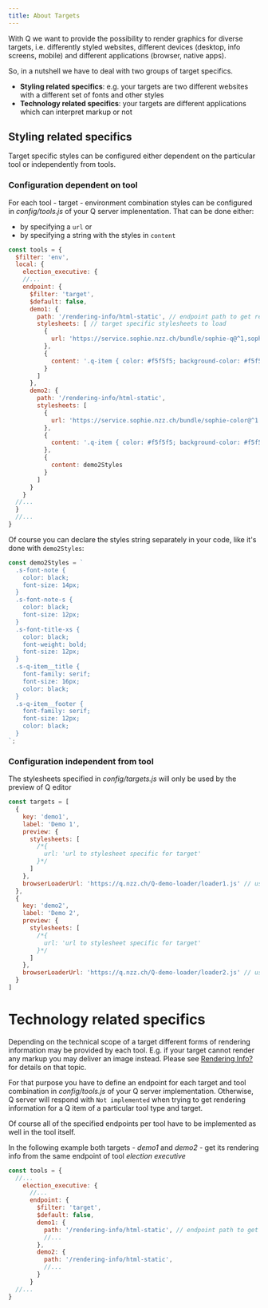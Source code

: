 ```yaml
---
title: About Targets
---
```

With Q we want to provide the possibility to render graphics for diverse targets, i.e. differently styled websites, different devices (desktop, info screens, mobile) and different applications (browser, native apps).

So, in a nutshell we have to deal with two groups of target specifics. 
-  __Styling related specifics__: e.g. your targets are two different websites with a different set of fonts and other styles 
-  __Technology related specifics__: your targets are different applications which can interpret markup or not

## Styling related specifics
Target specific styles can be configured either dependent on the particular tool or independently from tools.

### Configuration dependent on tool
For each tool - target - environment combination styles can be configured in _config/tools.js_ of your Q server implenentation. That can be done either:
- by specifying a `url` or
- by specifying a string with the styles in `content`

```javascript
const tools = {
  $filter: 'env',
  local: {    
    election_executive: {
    //...
    endpoint: {
      $filter: 'target',
      $default: false,
      demo1: {
        path: '/rendering-info/html-static', // endpoint path to get rendering info for this specific target
        stylesheets: [ // target specific stylesheets to load
          {
            url: 'https://service.sophie.nzz.ch/bundle/sophie-q@^1,sophie-font@^1,sophie-color@^1.css' 
          },
          {
            content: '.q-item { color: #f5f5f5; background-color: #f5f5f5; }'
          }
        ]
      },
      demo2: {
        path: '/rendering-info/html-static',
        stylesheets: [
          {
            url: 'https://service.sophie.nzz.ch/bundle/sophie-color@^1.css'
          },
          {
            content: '.q-item { color: #f5f5f5; background-color: #f5f5f5; }'
          },
          {
            content: demo2Styles
          }
        ]
      }
    }
  //...
  }
  //...
}
```
   
Of course you can declare the styles string separately in your code, like it's done with `demo2Styles`:
```javascript
const demo2Styles = `
  .s-font-note {
    color: black;
    font-size: 14px;
  }
  .s-font-note-s {
    color: black;
    font-size: 12px;
  }
  .s-font-title-xs {
    color: black;
    font-weight: bold;
    font-size: 12px;
  }
  .s-q-item__title {
    font-family: serif;
    font-size: 16px;
    color: black;
  }
  .s-q-item__footer {
    font-family: serif;
    font-size: 12px;
    color: black;
  }
`;
```

### Configuration independent from tool

The stylesheets specified in _config/targets.js_ will only be used by the preview of Q editor

```javascript
const targets = [
  {
    key: 'demo1',
    label: 'Demo 1',
    preview: {
      stylesheets: [
        /*{
          url: 'url to stylesheet specific for target'
        }*/
      ]
    },
    browserLoaderUrl: 'https://q.nzz.ch/Q-demo-loader/loader1.js' // used to generate embed code to graphic
  },
  {
    key: 'demo2',
    label: 'Demo 2',
    preview: {
      stylesheets: [
        /*{
          url: 'url to stylesheet specific for target'
        }*/
      ]
    },
    browserLoaderUrl: 'https://q.nzz.ch/Q-demo-loader/loader2.js' // used to generate embed code to graphic
  }
]
```

# Technology related specifics
Depending on the technical scope of a target different forms of rendering information may be provided by each tool. E.g. if your target cannot render any markup you may deliver an image instead. Please see [Rendering Info?](rendering-info.html) for details on that topic. 

For that purpose you have to define an endpoint for each target and tool combination in _config/tools.js_ of your Q server implementation. Otherwise, Q server will respond with `Not implemented` when trying to get rendering information for a Q item of a particular tool type and target.

Of course all of the specified endpoints per tool have to be implemented as well in the tool itself.

In the following example both targets - _demo1_ and _demo2_ - get its rendering info from the same endpoint of tool _election executive_

```javascript
const tools = {
  //...
    election_executive: {
      //...
      endpoint: {
        $filter: 'target',
        $default: false,
        demo1: {
          path: '/rendering-info/html-static', // endpoint path to get rendering info for this specific target
          //...
        },
        demo2: {
          path: '/rendering-info/html-static',
          //...
        }
      }
  //...
}
```




